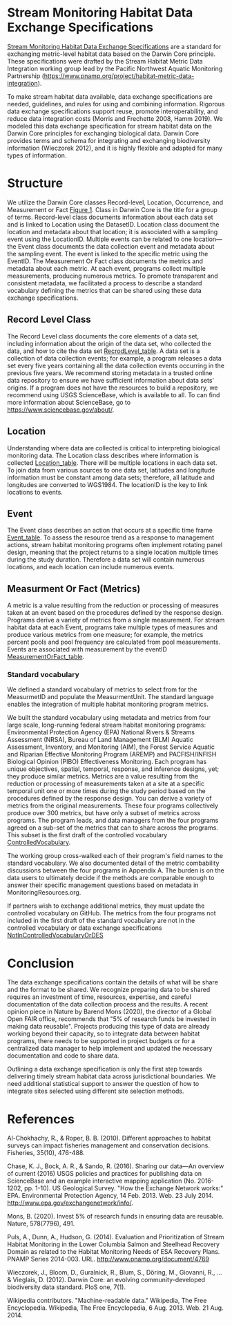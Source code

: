 # Stream Monitoring Habitat Data Exchange Specifications 
[Stream Monitoring Habitat Data Exchange Specifications](MetricLevelExchangeSpecifications.docx) are a standard for exchanging metric-level habitat data based on the Darwin Core principle. These specifications were drafted by the Stream Habitat Metric Data Integration working group lead by the Pacific Northwest Aquatic Monitoring Partnership (https://www.pnamp.org/project/habitat-metric-data-integration). 

To make stream habitat data available, data exchange specifications are needed, guidelines, and rules for using and combining information. Rigorous data exchange specifications support reuse, promote interoperability, and reduce data integration costs (Morris and Frechette 2008, Hamm 2019). We modeled this data exchange specification for stream habitat data on the Darwin Core principles for exchanging biological data. Darwin Core provides terms and schema for integrating and exchanging biodiversity information (Wieczorek 2012), and it is highly flexible and adapted for many types of information.  

# Structure 
We utilize the Darwin Core classes Record-level, Location, Occurrence, and Measurement or Fact [Figure 1](Figures/StructureOfDarwinCoreForHabitatMetrics.png). Class in Darwin Core is the title for a group of terms. Record-level class documents information about each data set and is linked to Location using the DatasetID. Location class document the location and metadata about that location; it is associated with a sampling event using the LocationID. Multiple events can be related to one location—the Event class documents the data collection event and metadata about the sampling event. The event is linked to the specific metric using the EventID. The Measurement Or Fact class documents the metrics and metadata about each metric. At each event, programs collect multiple measurements, producing numerous metrics. To promote transparent and consistent metadata, we facilitated a process to describe a standard vocabulary defining the metrics that can be shared using these data exchange specifications. 

## Record Level Class 
The Record Level class documents the core elements of a data set, including information about the origin of the data set, who collected the data, and how to cite the data set [RecrodLevel_table](Tables/RecordLevel_table.csv).  A data set is a collection of data collection events; for example, a program releases a data set every five years containing all the data collection events occurring in the previous five years. We recommend storing metadata in a trusted online data repository to ensure we have sufficient information about data sets’ origins. If a program does not have the resources to build a repository, we recommend using USGS ScienceBase, which is available to all. To can find more information about ScienceBase, go to https://www.sciencebase.gov/about/.  

## Location
Understanding where data are collected is critical to interpreting biological monitoring data.  The Location class describes where information is collected [Location_table](Tables/Location_table.csv).  There will be multiple locations in each data set.  To join data from various sources to one data set, latitudes and longitude information must be constant among data sets; therefore, all latitude and longitudes are converted to WGS1984. The locationID is the key to link locations to events. 

## Event
The Event class describes an action that occurs at a specific time frame [Event_table](Tables/Event.csv). To assess the resource trend as a response to management actions, stream habitat monitoring programs often implement rotating panel design, meaning that the project returns to a single location multiple times during the study duration.  Therefore a data set will contain numerous locations, and each location can include numerous events.

## Measurment Or Fact (Metrics)
A metric is a value resulting from the reduction or processing of measures taken at an event based on the procedures defined by the response design. Programs derive a variety of metrics from a single measurement. For stream habitat data at each Event, programs take multiple types of measures and produce various metrics from one measure; for example, the metrics percent pools and pool frequency are calculated from pool measurements.  Events are associated with measurement by the eventID [MeasurementOrFact_table](Tables/MeasurementOrFact_table.csv). 

### Standard vocabulary 
We defined a standard vocabulary of metrics to select from for the MeasurmetID and populate the MeasurmentUnit. The standard language enables the integration of multiple habitat monitoring program metrics. 

We built the standard vocabulary using metadata and metrics from four large scale, long-running federal stream habitat monitoring programs: Environmental Protection Agency (EPA) National Rivers & Streams Assessment (NRSA), Bureau of Land Management (BLM) Aquatic Assessment, Inventory, and Monitoring (AIM), the Forest Service Aquatic and Riparian Effective Monitoring Program (AREMP) and PACFISH/INFISH Biological Opinion (PIBO) Effectiveness Monitoring. Each program has unique objectives, spatial, temporal, response, and inference designs, yet; they produce similar metrics. Metrics are a value resulting from the reduction or processing of measurements taken at a site at a specific temporal unit one or more times during the study period based on the procedures defined by the response design. You can derive a variety of metrics from the original measurements.  These four programs collectively produce over 300 metrics, but have only a subset of metrics across programs. The program leads, and data managers from the four programs agreed on a sub-set of the metrics that can to share across the programs.  This subset is the first draft of the controlled vocabulary [ControlledVocabulary](Tables/ControlledVocabulary.csv).

The working group cross-walked each of their program's field names to the standard vocabulary.  We also documented detail of the metric combability discussions between the four programs in Appendix A.  The burden is on the data users to ultimately decide if the methods are comparable enough to answer their specific management questions based on metadata in MonitoringResources.org.

If partners wish to exchange additional metrics, they must update the controlled vocabulary on GitHub. The metrics from the four programs not included in the first draft of the standard vocabulary are not in the controlled vocabulary or data exchange specifications [NotInControlledVocabularyOrDES](Tables/NotInControlledVocabularyOrDES.csv) 


# Conclusion
The data exchange specifications contain the details of what will be share and the format to be shared.  We recognize preparing data to be shared requires an investment of time, resources, expertise, and careful documentation of the data collection process and the results.  A recent opinion piece in Nature by Barend Mons (2020), the director of a Global Open FAIR office, recommends that "5% of research funds be invested in making data reusable". Projects producing this type of data are already working beyond their capacity, so to integrate data between habitat programs, there needs to be supported in project budgets or for a centralized data manager to help implement and updated the necessary documentation and code to share data. 

Outlining a data exchange specification is only the first step towards delivering timely stream habitat data across jurisdictional boundaries.  We need additional statistical support to answer the question of how to integrate sites selected using different site selection methods. 

# References 
Al-Chokhachy, R., & Roper, B. B. (2010). Different approaches to habitat surveys can impact fisheries management and conservation decisions. Fisheries, 35(10), 476-488.

Chase, K. J., Bock, A. R., & Sando, R. (2016). Sharing our data—An overview of current (2016) USGS policies and practices for publishing data on ScienceBase and an example interactive mapping application (No. 2016-1202, pp. 1-10). US Geological Survey.
"How the Exchange Network works:" EPA. Environmental Protection Agency, 14 Feb. 2013. Web. 23 July 2014. <http://www.epa.gov/exchangenetwork/info/>.

Mons, B. (2020). Invest 5% of research funds in ensuring data are reusable. Nature, 578(7796), 491.

Puls, A., Dunn, A., Hudson, G. (2014). Evaluation and Prioritization of Stream Habitat Monitoring in the Lower Columbia Salmon and Steelhead Recovery Domain as related to the Habitat Monitoring Needs of ESA Recovery Plans. PNAMP Series 2014-003. URL. http://www.pnamp.org/document/4769

Wieczorek, J., Bloom, D., Guralnick, R., Blum, S., Döring, M., Giovanni, R., ... & Vieglais, D. (2012). Darwin Core: an evolving community-developed biodiversity data standard. PloS one, 7(1).

Wikipedia contributors. "Machine-readable data." Wikipedia, The Free Encyclopedia. Wikipedia, The Free Encyclopedia, 6 Aug. 2013. Web. 21 Aug. 2014.




